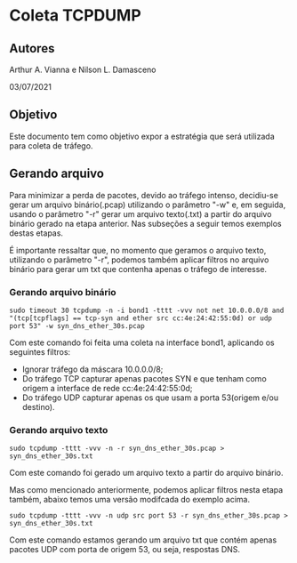 # Coleta TCPDUMP
## Autores
Arthur A. Vianna e Nilson L. Damasceno

03/07/2021

## Objetivo
Este documento tem como objetivo expor a estratégia que será utilizada para coleta de tráfego.

## Gerando arquivo
Para minimizar a perda de pacotes, devido ao tráfego intenso, decidiu-se gerar um arquivo binário(.pcap) utilizando o parâmetro "-w" e, em seguida, usando o parâmetro "-r" gerar um arquivo texto(.txt) a partir do arquivo binário gerado na etapa anterior. Nas subseções a seguir temos exemplos destas etapas.

É importante ressaltar que, no momento que geramos o arquivo texto, utilizando o parâmetro "-r", podemos também aplicar filtros no arquivo binário para gerar um txt que contenha apenas o tráfego de interesse.

### Gerando arquivo binário

`sudo timeout 30 tcpdump -n -i bond1 -tttt -vvv not net 10.0.0.0/8 and "(tcp[tcpflags] == tcp-syn and ether src cc:4e:24:42:55:0d) or udp port 53" -w syn_dns_ether_30s.pcap`

Com este comando foi feita uma coleta na interface bond1, aplicando os seguintes filtros:
* Ignorar tráfego da máscara 10.0.0.0/8;
* Do tráfego TCP capturar apenas pacotes SYN e que tenham como origem a interface de rede cc:4e:24:42:55:0d;
* Do tráfego UDP capturar apenas os que usam a porta 53(origem e/ou destino).

### Gerando arquivo texto

`sudo tcpdump -tttt -vvv -n -r syn_dns_ether_30s.pcap > syn_dns_ether_30s.txt`

Com este comando foi gerado um arquivo texto a partir do arquivo binário.

Mas como mencionado anteriormente, podemos aplicar filtros nesta etapa também, abaixo temos uma versão modifcada do exemplo acima.

`sudo tcpdump -tttt -vvv -n udp src port 53 -r syn_dns_ether_30s.pcap > syn_dns_ether_30s.txt`

Com este comando estamos gerando um arquivo txt que contém apenas pacotes UDP com porta de origem 53, ou seja, respostas DNS.
